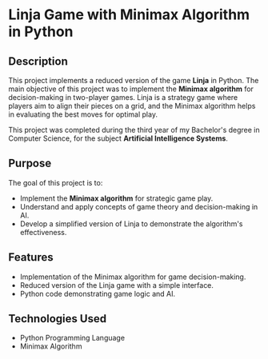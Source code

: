 # Linja Game with Minimax Algorithm in Python

## Description
This project implements a reduced version of the game **Linja** in Python. The main objective of this project was to implement the **Minimax algorithm** for decision-making in two-player games. Linja is a strategy game where players aim to align their pieces on a grid, and the Minimax algorithm helps in evaluating the best moves for optimal play.

This project was completed during the third year of my Bachelor's degree in Computer Science, for the subject **Artificial Intelligence Systems**.

## Purpose
The goal of this project is to:
- Implement the **Minimax algorithm** for strategic game play.
- Understand and apply concepts of game theory and decision-making in AI.
- Develop a simplified version of Linja to demonstrate the algorithm's effectiveness.

## Features
- Implementation of the Minimax algorithm for game decision-making.
- Reduced version of the Linja game with a simple interface.
- Python code demonstrating game logic and AI.

## Technologies Used
- Python Programming Language
- Minimax Algorithm
